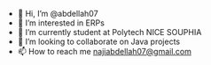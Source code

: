 - 👋 Hi, I’m @abdellah07
- 👀 I’m interested in  ERPs
- 🌱 I’m currently student at Polytech NICE SOUPHIA
- 💞️ I’m looking to collaborate on Java projects
- 📫 How to reach me najiabdellah07@gmail.com

<!---
abdellah07/abdellah07 is a ✨ special ✨ repository because its `README.md` (this file) appears on your GitHub profile.
You can click the Preview link to take a look at your changes.
--->
